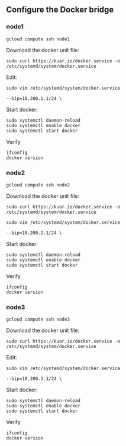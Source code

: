 ## Configure the Docker bridge


### node1

```
gcloud compute ssh node1
```

Download the docker unit file:

```
sudo curl https://kuar.io/docker.service -o /etc/systemd/system/docker.service
```

Edit:

```
sudo vim /etc/systemd/system/docker.service
```

```
--bip=10.200.1.1/24 \
```

Start docker:

```
sudo systemctl daemon-reload
sudo systemctl enable docker
sudo systemctl start docker
```

Verify

```
ifconfig
docker version
```

### node2

```
gcloud compute ssh node2
```

Download the docker unit file:

```
sudo curl https://kuar.io/docker.service -o /etc/systemd/system/docker.service
```

```
sudo vim /etc/systemd/system/docker.service
```

```
--bip=10.200.2.1/24 \
```

Start docker:

```
sudo systemctl daemon-reload
sudo systemctl enable docker
sudo systemctl start docker
```

Verify

```
ifconfig
docker version
```

### node3

```
gcloud compute ssh node3
```

Download the docker unit file:

```
sudo curl https://kuar.io/docker.service -o /etc/systemd/system/docker.service
```

Edit:

```
sudo vim /etc/systemd/system/docker.service
```

```
--bip=10.200.3.1/24 \
```

Start docker:

```
sudo systemctl daemon-reload
sudo systemctl enable docker
sudo systemctl start docker
```

Verify

```
ifconfig
docker version
```
